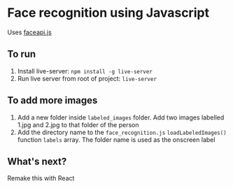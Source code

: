 # Face recognition using Javascript
Uses [faceapi.js](https://github.com/justadudewhohacks/face-api.js/)

## To run
1. Install live-server: `npm install -g live-server`
2. Run live server from root of project: `live-server`

## To add more images
1. Add a new folder inside `labeled_images` folder.  Add two images labelled 1.jpg and 2.jpg to that folder of the person
2. Add the directory name to the `face_recognition.js` `loadLabeledImages()` function `labels` array.  The folder name is used as the onscreen label

## What's next?
Remake this with React